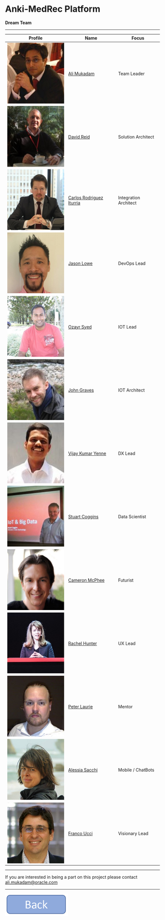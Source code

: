 **Anki-MedRec Platform**
===================

**Dream Team**


----------

| Profile | Name | Focus |
| ------------- | ------------- |------------- |
| <img src="./assets/img/team/ali.jpg" width="198" height="198">  | <a href="https://www.linkedin.com/in/alimukadam/">Ali Mukadam</a> | Team Leader |
| <img src="./assets/img/team/dave.jpg" width="198" height="198">  | <a href="https://www.linkedin.com/in/davidmreid/">David Reid</a> | Solution Architect |
| <img src="./assets/img/team/carlos.jpg" width="198" height="198">  | <a href="https://www.linkedin.com/in/citurria/">Carlos Rodriguez Iturria</a> | Integration Architect |
| <img src="./assets/img/team/jlo.jpg" width="198" height="198">  | <a href="https://www.linkedin.com/in/jasonloweinbne/">Jason Lowe</a> | DevOps Lead |
| <img src="./assets/img/team/oz.jpg" width="198" height="198">  | <a href="https://www.linkedin.com/in/ozayrsyed/">Ozayr Syed</a> | IOT Lead |
| <img src="./assets/img/team/johngraves.jpg" width="198" height="198">  | <a href="https://www.linkedin.com/in/john-graves-963b83/">John Graves</a> | IOT Architect |
| <img src="./assets/img/team/vijay.jpg" width="198" height="198">  | <a href="https://www.linkedin.com/in/vijaykumaryenne/">Vijay Kumar Yenne</a> | DX Lead |
| <img src="./assets/img/team/coggs.jpg" width="198" height="198">  | <a href="https://www.linkedin.com/in/sjcoggins/">Stuart Coggins</a> | Data Scientist |
| <img src="./assets/img/team/cam.jpg" width="198" height="198">  | <a href="https://www.linkedin.com/in/cmcphee/">Cameron McPhee</a> | Futurist |
| <img src="./assets/img/team/rachel.jpg" width="198" height="198">  | <a href="https://www.linkedin.com/in/rachelhunter/">Rachel Hunter</a> | UX Lead |
| <img src="./assets/img/team/plaurie.jpg" width="198" height="198">  | <a href="https://www.linkedin.com/in/pjlaurie/">Peter Laurie</a> | Mentor |
| <img src="./assets/img/team/alessia.jpg" width="198" height="198">  | <a href="https://www.linkedin.com/in/alessia-sacchi-7791156/">Alessia Sacchi</a> | Mobile / ChatBots |
| <img src="./assets/img/team/franco.jpg" width="198" height="198">  | <a href="https://www.linkedin.com/in/franco-ucci-9007076b/">Franco Ucci</a> | Visionary Lead |

----------
If you are interested in being a part on this project please contact ali.mukadam@oracle.com

---------
<a href="index" rel="Go back">![link text](./assets/img/back.png "Go Back")</a>

